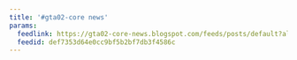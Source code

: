 ```yaml
---
title: '#gta02-core news'
params:
  feedlink: https://gta02-core-news.blogspot.com/feeds/posts/default?alt=rss
  feedid: def7353d64e0cc9bf5b2bf7db3f4586c
---
```

